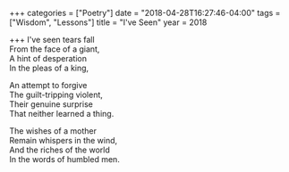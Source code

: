 +++
categories = ["Poetry"]
date = "2018-04-28T16:27:46-04:00"
tags = ["Wisdom", "Lessons"]
title = "I've Seen"
year = 2018

+++
I've seen tears fall  
From the face of a giant,  
A hint of desperation  
In the pleas of a king,

An attempt to forgive  
The guilt-tripping violent,  
Their genuine surprise  
That neither learned a thing.

The wishes of a mother  
Remain whispers in the wind,  
And the riches of the world  
In the words of humbled men.
